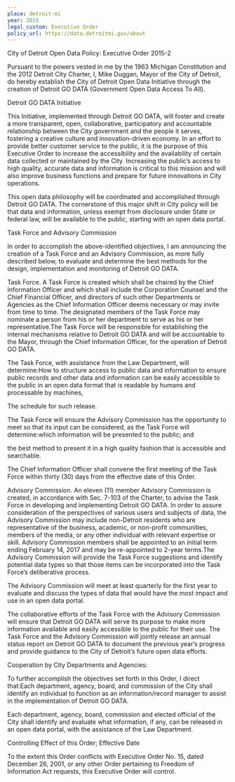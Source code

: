 ```yaml
---
place: detroit-mi
year: 2015
legal_custom: Executive Order
policy_url: https://data.detroitmi.gov/about
---
```


<p>City of Detroit Open Data Policy: Executive Order 2015-2</p> <p>Pursuant to the powers vested in me by the 1963 Michigan Constitution and the 2012 Detroit City Charter, I, Mike Duggan, Mayor of the City of Detroit, do hereby establish the City of Detroit Open Data Initiative through the creation of Detroit GO DATA (Government Open Data Access To All).</p> <p>Detroit GO DATA Initiative</p> <p>This Initiative, implemented through Detroit GO DATA, will foster and create a more transparent, open, collaborative, participatory and accountable relationship between the City government and the people it serves, fostering a creative culture and innovation-driven economy. In an effort to provide better customer service to the public, it is the purpose of this Executive Order to increase the accessibility and the availability of certain data collected or maintained by the City. Increasing the public’s access to high quality, accurate data and information is critical to this mission and will also improve business functions and prepare for future innovations in City operations.</p> <p>This open data philosophy will be coordinated and accomplished through Detroit GO DATA. The cornerstone of this major shift in City policy will be that data and information, unless exempt from disclosure under State or federal law, will be available to the public, starting with an open data portal.</p> <p>Task Force and Advisory Commission</p> <p>In order to accomplish the above-identified objectives, I am announcing the creation of a Task Force and an Advisory Commission, as more fully described below, to evaluate and determine the best methods for the design, implementation and monitoring of Detroit GO DATA.</p> <p>Task Force. A Task Force is created which shall be chaired by the Chief Information Officer and which shall include the Corporation Counsel and the Chief Financial Officer, and directors of such other Departments or Agencies as the Chief Information Officer deems necessary or may invite from time to time. The designated members of the Task Force may nominate a person from his or her department to serve as his or her representative.The Task Force will be responsible for establishing the internal mechanisms relative to Detroit GO DATA and will be accountable to the Mayor, through the Chief Information Officer, for the operation of Detroit GO DATA.</p> <p>The Task Force, with assistance from the Law Department, will determine:How to structure access to public data and information to ensure public records and other data and information can be easily accessible to the public in an open data format that is readable by humans and processable by machines,</p> <p>The schedule for such release.</p> <p>The Task Force will ensure the Advisory Commission has the opportunity to meet so that its input can be considered, as the Task Force will determine:which information will be presented to the public; and</p> <p>the best method to present it in a high quality fashion that is accessible and searchable.</p> <p>The Chief Information Officer shall convene the first meeting of the Task Force within thirty (30) days from the effective date of this Order.</p> <p>Advisory Commission. An eleven (11) member Advisory Commission is created, in accordance with Sec. 7-103 of the Charter, to advise the Task Force in developing and implementing Detroit GO DATA. In order to assure consideration of the perspectives of various users and subjects of data, the Advisory Commission may include non-Detroit residents who are representative of the business, academic, or non-profit communities, members of the media, or any other individual with relevant expertise or skill. Advisory Commission members shall be appointed to an initial term ending February 14, 2017 and may be re-appointed to 2-year terms.The Advisory Commission will provide the Task Force suggestions and identify potential data types so that those items can be incorporated into the Task Force’s deliberative process.</p> <p>The Advisory Commission will meet at least quarterly for the first year to evaluate and discuss the types of data that would have the most impact and use in an open data portal.</p> <p>The collaborative efforts of the Task Force with the Advisory Commission will ensure that Detroit GO DATA will serve its purpose to make more information available and easily accessible to the public for their use. The Task Force and the Advisory Commission will jointly release an annual status report on Detroit GO DATA to document the previous year’s progress and provide guidance to the City of Detroit’s future open data efforts.</p> <p>Cooperation by City Departments and Agencies:</p> <p>To further accomplish the objectives set forth in this Order, I direct that:Each department, agency, board, and commission of the City shall identify an individual to function as an information/record manager to assist in the implementation of Detroit GO DATA.</p> <p>Each department, agency, board, commission and elected official of the City shall identify and evaluate what information, if any, can be released in an open data portal, with the assistance of the Law Department.</p> <p>Controlling Effect of this Order; Effective Date</p> <p>To the extent this Order conflicts with Executive Order No. 15, dated December 26, 2001, or any other Order pertaining to Freedom of Information Act requests, this Executive Order will control.</p>
